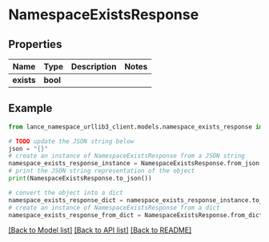 # NamespaceExistsResponse


## Properties

Name | Type | Description | Notes
------------ | ------------- | ------------- | -------------
**exists** | **bool** |  | 

## Example

```python
from lance_namespace_urllib3_client.models.namespace_exists_response import NamespaceExistsResponse

# TODO update the JSON string below
json = "{}"
# create an instance of NamespaceExistsResponse from a JSON string
namespace_exists_response_instance = NamespaceExistsResponse.from_json(json)
# print the JSON string representation of the object
print(NamespaceExistsResponse.to_json())

# convert the object into a dict
namespace_exists_response_dict = namespace_exists_response_instance.to_dict()
# create an instance of NamespaceExistsResponse from a dict
namespace_exists_response_from_dict = NamespaceExistsResponse.from_dict(namespace_exists_response_dict)
```
[[Back to Model list]](../README.md#documentation-for-models) [[Back to API list]](../README.md#documentation-for-api-endpoints) [[Back to README]](../README.md)


